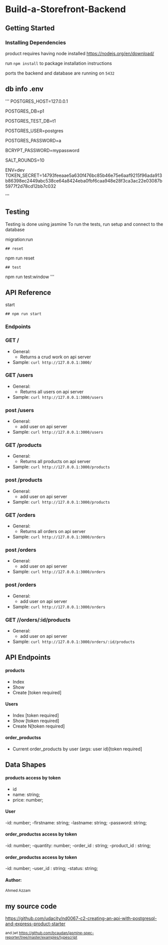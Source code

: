 # Build-a-Storefront-Backend

## Getting Started

### Installing Dependencies

product requires having node installed https://nodejs.org/en/download/

run ```npm install``` to package installation instructions

ports the backend and database are running on ``` 5432 ```


## db info .env
'''
POSTGRES_HOST=127.0.0.1

POSTGRES_DB=p1

POSTGRES_TEST_DB=t1

POSTGRES_USER=postgres

POSTGRES_PASSWORD=a

BCRYPT_PASSWORD=mypassword

SALT_ROUNDS=10

ENV=dev
TOKEN_SECRET=14793feeaae5a630f476bc85b46e75e6aaf9215f96ada913b86398ec2449abc538ce64a8424eba0fbf6caa948e28f3ca3ac22e03087b5977f2d78cd12bb7c032

'''
## Testing
Testing is done using jasmine
To run the tests, run 
setup and connect to the database

migration:run
```
## reset
```
npm run reset
```
## test
```
npm run test:window
''' 

## API Reference
 
 
start
```
## npm run start
```

### Endpoints 
### GET /
- General:
    - Returns a crud work on api server
- Sample: `curl http://127.0.0.1:3000/`

### GET /users
- General:
    - Returns all users on api server
- Sample: `curl http://127.0.0.1:3000/users`
### post /users
- General:
    - add user on api server
- Sample: `curl http://127.0.0.1:3000/users`
### GET /products
- General:
    - Returns all products on api server
- Sample: `curl http://127.0.0.1:3000/products`
### post /products
- General:
    - add user on api server
- Sample: `curl http://127.0.0.1:3000/products`
### GET /orders
- General:
    - Returns all orders on api server
- Sample: `curl http://127.0.0.1:3000/orders`
### post /orders
- General:
    - add user on api server
- Sample: `curl http://127.0.0.1:3000/orders`
### post /orders
- General:
    - add user on api server
- Sample: `curl http://127.0.0.1:3000/orders`
 
### GET //orders/:id/products
- General: 
    - add user on api server
- Sample: `curl http://127.0.0.1:3000/orders/:id/products`
 
## API Endpoints
#### products
- Index   
- Show   
- Create [token required] 

#### Users
- Index [token required]
- Show [token required]
- Create N[token required]

#### order_productss
- Current order_products by user (args: user id)[token required]

## Data Shapes
#### products  access by token
-  id
-  name: string;
-  price: number;

#### User 
-id: number;
-firstname: string;
-lastname: string;
-password: string;

#### order_productss access by token
-id: number;
-quantity: number;
-order_id : string;
-product_id : string;
#### order_productss access by token
-id: number;
-user_id : string;
-status: string;



#### Author:
<sup>Ahmed Azzam

## my source code 
https://github.com/udacity/nd0067-c2-creating-an-api-with-postgresql-and-express-product-starter

<sup> and jwt
https://github.com/bcaudan/jasmine-spec-reporter/tree/master/examples/typescript
